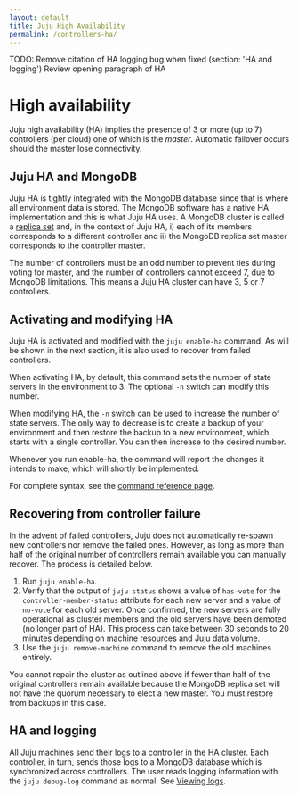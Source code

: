 ```yaml
---
layout: default
title: Juju High Availability  
permalink: /controllers-ha/
---
```

TODO: Remove citation of HA logging bug when fixed (section: 'HA and logging')
      Review opening paragraph of HA


# High availability

Juju high availability (HA) implies the presence of 3 or more (up to 7)
controllers (per cloud) one of which is the *master*. Automatic failover occurs
should the master lose connectivity.


## Juju HA and MongoDB

Juju HA is tightly integrated with the MongoDB database since that is where all
environment data is stored. The MongoDB software has a native HA implementation
and this is what Juju HA uses. A MongoDB cluster is called a
[replica set](http://docs.mongodb.org/manual/replication/) and, in the context
of Juju HA, i) each of its members corresponds to a different controller
and ii) the MongoDB replica set master corresponds to the controller master.

The number of controllers must be an odd number to prevent ties during voting
for master, and the number of controllers cannot exceed 7, due to MongoDB
limitations. This means a Juju HA cluster can have 3, 5 or 7 controllers.


## Activating and modifying HA

Juju HA is activated and modified with the `juju enable-ha` command.
As will be shown in the next section, it is also used to recover from failed
controllers.

When activating HA, by default, this command sets the number of state
servers in the environment to 3. The optional `-n` switch can modify this 
number.

When modifying HA, the `-n` switch can be used to increase the number of state
servers. The only way to decrease is to create a backup of your environment
and then restore the backup to a new environment, which starts with a single
controller. You can then increase to the desired number.

Whenever you run enable-ha, the command will report the changes it
intends to make, which will shortly be implemented.

For complete syntax, see the
[command reference page](./commands.html#ensure-availability).


## Recovering from controller failure

In the advent of failed controllers, Juju does not automatically re-spawn new
controllers nor remove the failed ones. However, as long as more than half of
the original number of controllers remain available you can manually recover.
The process is detailed below.

1. Run `juju enable-ha`.
1. Verify that the output of `juju status` shows a value of `has-vote` for 
   the `controller-member-status` attribute for each new server and a value of
   `no-vote` for each old server. Once confirmed, the new servers are fully
   operational as cluster members and the old servers have been demoted (no longer
   part of HA). This process can take between 30 seconds to 20 minutes depending
   on machine resources and Juju data volume.
1. Use the `juju remove-machine` command to remove the old machines entirely.

You cannot repair the cluster as outlined above if fewer than half of the
original controllers remain available because the MongoDB replica set will not
have the quorum necessary to elect a new master. You must restore from backups
in this case.


## HA and logging

All Juju machines send their logs to a controller in the HA cluster. Each
controller, in turn, sends those logs to a MongoDB database which is
synchronized across controllers. The user reads logging information with the
`juju debug-log` command as normal. See
[Viewing logs](./troubleshooting-logs.html).
